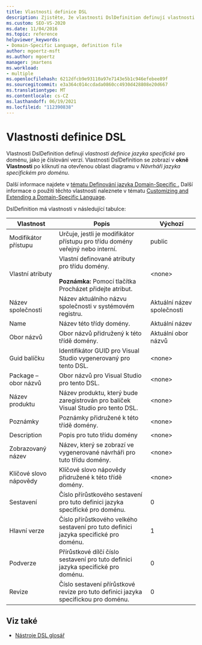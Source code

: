```yaml
---
title: Vlastnosti definice DSL
description: Zjistěte, že vlastnosti DslDefinition definují vlastnosti definice jazyka specifické pro doménu, jako je číslování verzí.
ms.custom: SEO-VS-2020
ms.date: 11/04/2016
ms.topic: reference
helpviewer_keywords:
- Domain-Specific Language, definition file
author: mgoertz-msft
ms.author: mgoertz
manager: jmartens
ms.workload:
- multiple
ms.openlocfilehash: 6212dfcb9e93110a97e7143e5b1c946efebee89f
ms.sourcegitcommit: e3a364c014ccdada0860cc4930d428808e20d667
ms.translationtype: MT
ms.contentlocale: cs-CZ
ms.lasthandoff: 06/19/2021
ms.locfileid: "112390838"
---
```

# <a name="properties-of-a-dsl-definition"></a>Vlastnosti definice DSL
Vlastnosti DslDefinition definují *vlastnosti definice jazyka specifické* pro doménu, jako je číslování verzí. Vlastnosti DslDefinition se zobrazí v **okně Vlastnosti** po kliknutí na otevřenou oblast diagramu v *Návrháři jazyka specifickém pro doménu*.

 Další informace najdete v [tématu Definování jazyka Domain-Specific .](../modeling/how-to-define-a-domain-specific-language.md) Další informace o použití těchto vlastností naleznete v tématu [Customizing and Extending a Domain-Specific Language](../modeling/customizing-and-extending-a-domain-specific-language.md).

 DslDefinition má vlastnosti v následující tabulce:

|Vlastnost|Popis|Výchozí|
|-|-|-|
|Modifikátor přístupu|Určuje, jestli je modifikátor přístupu pro třídu domény veřejný nebo interní.|public|
|Vlastní atributy|Vlastní definované atributy pro třídu domény.<br /><br /> **Poznámka:** Pomocí tlačítka Procházet přidejte atribut.|\<none>|
|Název společnosti|Název aktuálního názvu společnosti v systémovém registru.|Aktuální název společnosti|
|Name|Název této třídy domény.|Aktuální název|
|Obor názvů|Obor názvů přidružený k této třídě domény.|Aktuální obor názvů|
|Guid balíčku|Identifikátor GUID pro Visual Studio vygenerovaný pro tento DSL.|\<none>|
|Package – obor názvů|Obor názvů pro Visual Studio pro tento DSL.|\<none>|
|Název produktu|Název produktu, který bude zaregistrován pro balíček Visual Studio pro tento DSL.|\<none>|
|Poznámky|Poznámky přidružené k této třídě domény.|\<none>|
|Description|Popis pro tuto třídu domény|\<none>|
|Zobrazovaný název|Název, který se zobrazí ve vygenerované návrháři pro tuto třídu domény.|\<none>|
|Klíčové slovo nápovědy|Klíčové slovo nápovědy přidružené k této třídě domény.|\<none>|
|Sestavení|Číslo přírůstkového sestavení pro tuto definici jazyka specifické pro doménu.|0|
|Hlavní verze|Číslo přírůstkového velkého sestavení pro tuto definici jazyka specifické pro doménu.|1|
|Podverze|Přírůstkové dílčí číslo sestavení pro tuto definici jazyka specifické pro doménu.|0|
|Revize|Číslo sestavení přírůstkové revize pro tuto definici jazyka specifickou pro doménu.|0|

## <a name="see-also"></a>Viz také

- [Nástroje DSL glosář](/previous-versions/bb126564(v=vs.100))